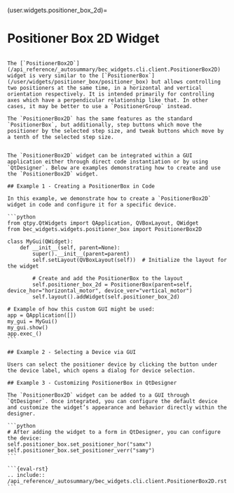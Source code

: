 (user.widgets.positioner_box_2d)=

# Positioner Box 2D Widget

````{tab} Overview

The [`PositionerBox2D`](/api_reference/_autosummary/bec_widgets.cli.client.PositionerBox2D) widget is very similar to the [`PositionerBox`](/user/widgets/positioner_box/positioner_box) but allows controlling two positioners at the same time, in a horizontal and vertical orientation respectively. It is intended primarily for controlling axes which have a perpendicular relationship like that. In other cases, it may be better to use a `PositionerGroup` instead. 

The `PositionerBox2D` has the same features as the standard `PositionerBox`, but additionally, step buttons which move the positioner by the selected step size, and tweak buttons which move by a tenth of the selected step size.

````

````{tab} Examples

The `PositionerBox2D` widget can be integrated within a GUI application either through direct code instantiation or by using `QtDesigner`. Below are examples demonstrating how to create and use the `PositionerBox2D` widget.

## Example 1 - Creating a PositionerBox in Code

In this example, we demonstrate how to create a `PositionerBox2D` widget in code and configure it for a specific device.

```python
from qtpy.QtWidgets import QApplication, QVBoxLayout, QWidget
from bec_widgets.widgets.positioner_box import PositionerBox2D

class MyGui(QWidget):
    def __init__(self, parent=None):
        super().__init__(parent=parent)
        self.setLayout(QVBoxLayout(self))  # Initialize the layout for the widget

        # Create and add the PositionerBox to the layout
        self.positioner_box_2d = PositionerBox(parent=self, device_hor="horizontal_motor", device_ver="vertical_motor")
        self.layout().addWidget(self.positioner_box_2d)

# Example of how this custom GUI might be used:
app = QApplication([])
my_gui = MyGui()
my_gui.show()
app.exec_()
```

## Example 2 - Selecting a Device via GUI

Users can select the positioner device by clicking the button under the device label, which opens a dialog for device selection.

## Example 3 - Customizing PositionerBox in QtDesigner

The `PositionerBox2D` widget can be added to a GUI through `QtDesigner`. Once integrated, you can configure the default device and customize the widget’s appearance and behavior directly within the designer.

```python
# After adding the widget to a form in QtDesigner, you can configure the device:
self.positioner_box.set_positioner_hor("samx")
self.positioner_box.set_positioner_verr("samy")
```
````

````{tab} API
```{eval-rst} 
.. include:: /api_reference/_autosummary/bec_widgets.cli.client.PositionerBox2D.rst
```
````